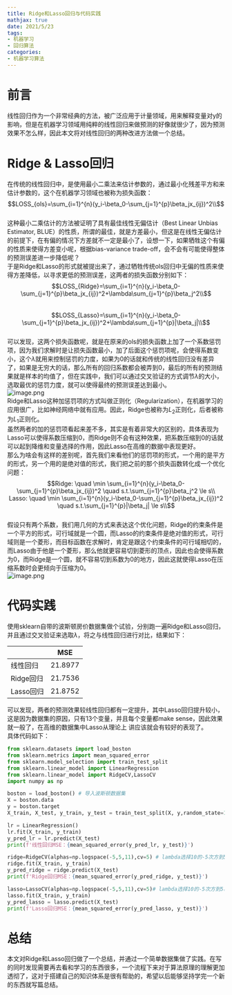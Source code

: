 ```yaml
---
title: Ridge和Lasso回归与代码实践
mathjax: true
date: 2021/5/23
tags:
- 机器学习
- 回归算法
categories: 
- 机器学习算法
---
```


# 前言

线性回归作为一个非常经典的方法，被广泛应用于计量领域，用来解释变量对y的影响，但是在机器学习领域用纯粹的线性回归来做预测的好像就很少了，因为预测效果不怎么样，因此本文将对线性回归的两种改进方法做一个总结。

# Ridge & Lasso回归
在传统的线性回归中，是使用最小二乘法来估计参数的，通过最小化残差平方和来估计参数的，这个在机器学习领域也被称为损失函数：<br />$$LOSS_{ols}=\sum_{i=1}^{n}(y_i-\beta_0-\sum_{j=1}^{p}\beta_jx_{ij})^2\\$$<br />这种最小二乘估计的方法被证明了具有最佳线性无偏估计（Best Linear Unbias Estimator, BLUE）的性质，所谓的最佳，就是方差最小，但这是在线性无偏估计的前提下，在有偏的情况下方差就不一定是最小了，设想一下，如果牺牲这个有偏的性质来使得方差变小呢，根据bias-variance trade-off，会不会有可能使得整体的预测误差进一步降低呢？<br />于是Ridge和Lasso的形式就被提出来了，通过牺牲传统ols回归中无偏的性质来使得方差降低，以寻求更低的预测误差，这两者的损失函数分别如下：<br />$$LOSS_{Ridge}=\sum_{i=1}^{n}(y_i-\beta_0-\sum_{j=1}^{p}\beta_jx_{ij})^2+\lambda\sum_{j=1}^{p}\beta_j^2\\$$<br />$$LOSS_{Lasso}=\sum_{i=1}^{n}(y_i-\beta_0-\sum_{j=1}^{p}\beta_jx_{ij})^2+\lambda\sum_{j=1}^{p}|\beta_j|\\$$<br />可以发现，这两个损失函数呢，就是在原来的ols的损失函数上加了一个系数惩罚项，因为我们求解时是让损失函数最小，加了后面这个惩罚项呢，会使得系数变小，这个$\lambda$就用来控制惩罚的力度，如果为0的话就和传统的线性回归没有差异了，如果是无穷大的话，那么所有的回归系数都会被弄到0，最后的所有的预测结果就是样本的均值了，但在实践中，我们可以通过交叉验证的方式调节$\lambda$的大小，选取最优的惩罚力度，就可以使得最终的预测误差达到最小。<br />![image.png](https://cdn.nlark.com/yuque/0/2021/png/764062/1621696524735-840f5da7-5fe4-4149-80a7-13ef9c3cbec6.png#align=left&display=inline&height=249&id=jCBob)<br />Ridge和Lasso这种加惩罚项的方式叫做正则化（Regularization），在机器学习的应用很广，比如神经网络中就有应用。因此，Ridge也被称为$L_2$正则化，后者被称为$L_1$正则化。<br />虽然两者的加的惩罚项看起来差不多，其实是有着非常大的区别的，具体表现为Lasso可以使得系数压缩到0，而Ridge则不会有这种效果，把系数压缩到0的话就可以起到降维和变量选择的作用，因此Lasso在高维的数据中表现更好。<br />那么为啥会有这样的差别呢，首先我们来看他们的惩罚项的形式，一个用的是平方的形式，另一个用的是绝对值的形式，我们把之前的那个损失函数转化成一个优化问题：<br />$$Ridge: \quad \min \sum_{i=1}^{n}(y_i-\beta_0-\sum_{j=1}^{p}\beta_jx_{ij})^2 \quad s.t.\sum_{j=1}^{p}\beta_j^2 \le s\\
Lasso: \quad \min \sum_{i=1}^{n}(y_i-\beta_0-\sum_{j=1}^{p}\beta_jx_{ij})^2 \quad s.t.\sum_{j=1}^{p}|\beta_j| \le s\\$$<br />假设只有两个系数，我们用几何的方式来表达这个优化问题，Ridge的约束条件是一个平方的形式，可行域就是一个圆，而Lasso的约束条件是绝对值的形式，可行域则是一个菱形，而目标函数在求解时，肯定是跟这个约束条件的可行域相切的，而Lasso由于他是一个菱形，那么他就更容易切到菱形的顶点，因此也会使得系数为0，而Ridge是一个圆，就不容易切到系数为0的地方，因此这就使得Lasso在压缩系数时会更倾向于压缩为0。<br />![image.png](https://cdn.nlark.com/yuque/0/2021/png/764062/1621697160270-8a07af21-ed57-4ad0-b2ca-de6eed23bcf8.png#align=left&display=inline&height=240&id=hG528)


# 代码实践
使用sklearn自带的波斯顿房价数据集做个试验，分别跑一遍Ridge和Lasso回归，并且通过交叉验证来选取$\lambda$，将之与线性回归进行对比，结果如下：

|  | MSE |
| --- | --- |
| 线性回归 | 21.8977 |
| Ridge回归 | 21.7536 |
| Lasso回归 | 21.8752 |

可以发现，两者的预测效果较线性回归都有一定提升，其中Lasso回归提升较小，这是因为数据集的原因，只有13个变量，并且每个变量都make sense，因此效果就一般了，在高维的数据集中Lasso从理论上      讲应该就会有较好的表现了。<br />具体代码如下：
```python
from sklearn.datasets import load_boston
from sklearn.metrics import mean_squared_error
from sklearn.model_selection import train_test_split
from sklearn.linear_model import LinearRegression
from sklearn.linear_model import RidgeCV,LassoCV
import numpy as np

boston = load_boston() # 导入波斯顿数据集
X = boston.data
y = boston.target
X_train, X_test, y_train, y_test = train_test_split(X, y,random_state=1)

lr = LinearRegression()
lr.fit(X_train, y_train)
y_pred_lr = lr.predict(X_test)
print(f'线性回归MSE：{mean_squared_error(y_pred_lr, y_test)}')

ridge=RidgeCV(alphas=np.logspace(-5,5,11),cv=5) # lambda选择10的-5次方到5次方，五折交叉选择
ridge.fit(X_train, y_train)
y_pred_ridge = ridge.predict(X_test)
print(f'Ridge回归MSE：{mean_squared_error(y_pred_ridge, y_test)}')

lasso=LassoCV(alphas=np.logspace(-5,5,11),cv=5)# lambda选择10的-5次方到5次方，五折交叉选择
lasso.fit(X_train, y_train)
y_pred_lasso = lasso.predict(X_test)
print(f'Lasso回归MSE：{mean_squared_error(y_pred_lasso, y_test)}')
```

# 总结
本文对Ridge和Lasso回归做了一个总结，并通过一个简单数据集做了实践。在写的同时发现需要再去看和学习的东西很多，一个流程下来对于算法原理的理解更加透彻了，这对于搭建自己的知识体系是很有帮助的，希望以后能够坚持学完一个新的东西就写篇总结。
